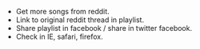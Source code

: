 * Get more songs from reddit.
* Link to original reddit thread in playlist.
* Share playlist in facebook / share in twitter facebook.
* Check in IE, safari, firefox.